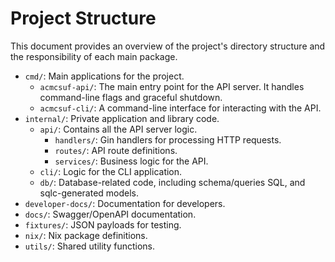 # Project Structure

This document provides an overview of the project's directory structure and the responsibility of each main package.

- `cmd/`: Main applications for the project.
  - `acmcsuf-api/`: The main entry point for the API server. It handles command-line flags and graceful shutdown.
  - `acmcsuf-cli/`: A command-line interface for interacting with the API.
- `internal/`: Private application and library code.
  - `api/`: Contains all the API server logic.
    - `handlers/`: Gin handlers for processing HTTP requests.
    - `routes/`: API route definitions.
    - `services/`: Business logic for the API.
  - `cli/`: Logic for the CLI application.
  - `db/`: Database-related code, including schema/queries SQL, and sqlc-generated models.
- `developer-docs/`: Documentation for developers.
- `docs/`: Swagger/OpenAPI documentation.
- `fixtures/`: JSON payloads for testing.
- `nix/`: Nix package definitions.
- `utils/`: Shared utility functions.
